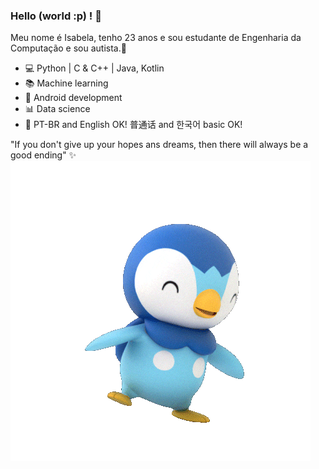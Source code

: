 ### Hello (world :p) ! 🌸

Meu nome é Isabela, tenho 23 anos e sou estudante de Engenharia da Computação e sou autista.🌼

- 💻 Python | C & C++ | Java, Kotlin
- 📚 Machine learning
- 📲 Android development
- 📊 Data science
- 💬 PT-BR and English OK! 普通话 and 한국어 basic OK! 


"If you don't give up your hopes ans dreams, then there will always be a good ending" ✨
![](piplupfofo.gif)
